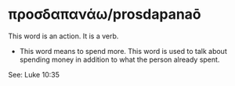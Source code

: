 # προσδαπανάω/prosdapanaō
This word is an action. It is a verb.
* This word means to spend more. This word is used to talk about spending money in addition to what the person already spent.

See: Luke 10:35
